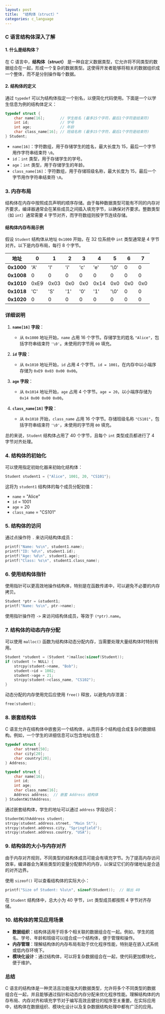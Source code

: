 ```yaml
---
layout: post
title:  "结构体（struct）"
categories: c_language
---
```


### C 语言结构体深入了解

#### 1. 什么是结构体？

在 C 语言中，**结构体（struct）** 是一种自定义数据类型，它允许将不同类型的数据组合在一起，形成一个复杂的数据类型。这使得开发者能够将相关的数据组织成一个整体，而不是分别操作每个数据。

#### 2. 结构体的定义

通过 `typedef` 可以为结构体指定一个别名，以便简化代码使用。下面是一个以学生信息为例的结构体定义：

```c
typedef struct {
    char name[16];       // 学生姓名 (最多15个字符，最后1个字符是结束符)
    int id;              // 学号
    int age;             // 年龄
    char class_name[16]; // 班级名称 (最多15个字符，最后1个字符是结束符)
} Student;
```

- `name[16]`：字符数组，用于存储学生的姓名，最大长度为 15，最后一个字节用作字符串结束符 `\0`。
- `id`：`int` 类型，用于存储学生的学号。
- `age`：`int` 类型，用于存储学生的年龄。
- `class_name[16]`：字符数组，用于存储班级名称，最大长度为 15，最后一个字节用作字符串结束符 `\0`。

### 3. 内存布局

结构体在内存中按照成员声明的顺序存储。由于每种数据类型可能有不同的内存对齐要求，编译器通常会在某些成员之间插入填充字节，以确保对齐要求。整数类型（如 `int`）通常需要 4 字节对齐，而字符数组则按字节连续存储。

#### 结构体内存布局示例

假设 `Student` 结构体从地址 `0x1000` 开始，在 32 位系统中 `int` 类型通常是 4 字节对齐。以下是内存布局，每行 8 个字节。

| 地址        | 0       | 1       | 2       | 3       | 4       | 5       | 6       | 7       |
|-------------|---------|---------|---------|---------|---------|---------|---------|---------|
| **0x1000**  | 'A'     | 'l'     | 'i'     | 'c'     | 'e'     | '\0'    | 0      | 0      |
| **0x1008**  | 0      | 0      | 0      | 0      | 0      | 0      | 0      | 0      |
| **0x1010**  | 0xE9    | 0x03    | 0x0    | 0x0    | 0x14    | 0x0    | 0x0    | 0x0    |
| **0x1018**  | 'C'     | 'S'     | '1'     | '0'     | '1'     | '\0'    | 0      | 0      |
| **0x1020**  | 0      | 0      | 0      | 0      | 0      | 0      | 0      | 0      |

### 详细说明

1. **`name[16]` 字段**：
   - 从 `0x1000` 地址开始，`name` 占用 16 个字节。存储学生的姓名 `"Alice"`，包括字符串结束符 `'\0'`。未使用的字节用 `00` 填充。

2. **`id` 字段**：
   - 从 `0x1010` 地址开始，`id` 占用 4 个字节。`id = 1001`，在内存中以小端序存储为 `0xE9 0x03 0x00 0x00`。

3. **`age` 字段**：
   - 从 `0x1014` 地址开始，`age` 占用 4 个字节。`age = 20`，以小端序存储为 `0x14 0x00 0x00 0x00`。

4. **`class_name[16]` 字段**：
   - 从 `0x1018` 开始，`class_name` 占用 16 个字节。存储班级名称 `"CS101"`，包括字符串结束符 `'\0'`，未使用的字节用 `00` 填充。

总的来说，`Student` 结构体占用了 40 个字节，且每个 `int` 类型成员都进行了 4 字节对齐处理。

### 4. 结构体的初始化

可以使用指定初始化器来初始化结构体：

```c
Student student1 = {"Alice", 1001, 20, "CS101"};
```

这将为 `student1` 结构体的每个成员分配初值：
- `name` = "Alice"
- `id` = 1001
- `age` = 20
- `class_name` = "CS101"

### 5. 结构体的访问

通过点操作符 `.` 来访问结构体成员：

```c
printf("Name: %s\n", student1.name);
printf("ID: %d\n", student1.id);
printf("Age: %d\n", student1.age);
printf("Class: %s\n", student1.class_name);
```

### 6. 使用结构体指针

使用指针可以更高效地操作结构体，特别是在函数传递中，可以避免不必要的内存拷贝。

```c
Student *ptr = &student1;
printf("Name: %s\n", ptr->name);
```

使用指针操作符 `->` 来访问结构体成员，等效于 `(*ptr).name`。

### 7. 结构体的动态内存分配

可以使用 `malloc()` 函数为结构体动态分配内存，当需要处理大量结构体时特别有用。

```c
Student *student = (Student *)malloc(sizeof(Student));
if (student != NULL) {
    strcpy(student->name, "Bob");
    student->id = 1002;
    student->age = 21;
    strcpy(student->class_name, "CS102");
}
```

动态分配的内存使用完后应使用 `free()` 释放，以避免内存泄漏：

```c
free(student);
```

### 8. 嵌套结构体

C 语言允许在结构体中嵌套另一个结构体，从而将多个结构组合成复杂的数据结构。例如，一个学生的详细信息可以包含地址信息：

```c
typedef struct {
    char street[50];
    char city[20];
    char country[20];
} Address;

typedef struct {
    char name[16];
    int id;
    int age;
    char class_name[16];
    Address address;  // 嵌套 Address 结构体
} StudentWithAddress;
```

通过嵌套结构体，学生的地址可以通过 `address` 字段访问：

```c
StudentWithAddress student;
strcpy(student.address.street, "Main St");
strcpy(student.address.city, "Springfield");
strcpy(student.address.country, "USA");
```

### 9. 结构体的大小与内存对齐

由于内存对齐规则，不同类型的结构体成员可能会有填充字节。为了提高内存访问效率，编译器会为某些类型的变量分配额外的内存，以保证它们的存储地址是合适的对齐边界。

使用 `sizeof()` 可以查看结构体的实际大小：

```c
printf("Size of Student: %lu\n", sizeof(Student));  // 输出 40
```

在 `Student` 结构体中，总大小为 40 字节，`int` 类型成员都按照 4 字节对齐存储。

### 10. 结构体的常见应用场景

- **数据组织**：结构体适用于将多个相关联的数据组合在一起。例如，学生的姓名、学号、年龄和班级可以组合成一个结构体，便于管理和操作。
- **内存管理**：理解结构体的内存布局有助于优化程序性能，特别是在嵌入式系统或低内存环境下。
- **模块化设计**：通过结构体，可以将复杂数据组合在一起，使代码更加模块化，便于维护。

### 总结

C 语言的结构体是一种灵活且功能强大的数据类型，允许将多个不同类型的数据组合在一起，并且能够通过指针和动态内存分配来优化程序性能。理解结构体的内存布局、内存对齐和填充字节对于编写高效且健壮的程序至关重要。在实际应用中，结构体在数据组织、模块化设计以及复杂数据结构处理中都有广泛的应用。